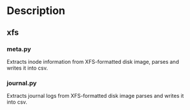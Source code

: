 # Description

## xfs

### meta.py

Extracts inode information from XFS-formatted disk image, parses and writes it into csv.

### journal.py

Extracts journal logs from XFS-formatted disk image parses and writes it into csv.